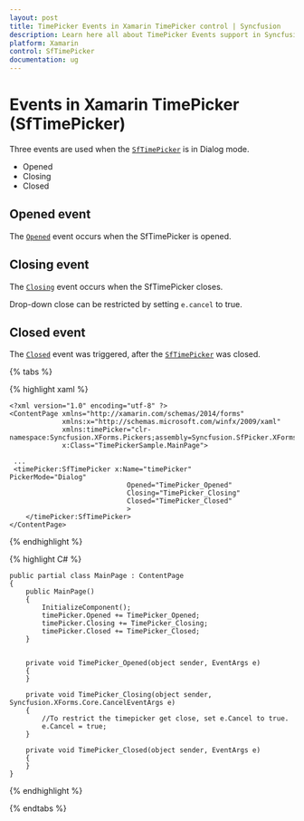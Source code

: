 ```yaml
---
layout: post
title: TimePicker Events in Xamarin TimePicker control | Syncfusion
description: Learn here all about TimePicker Events support in Syncfusion Xamarin Time Picker (SfTimePicker) control and more.
platform: Xamarin
control: SfTimePicker
documentation: ug
---
```


# Events in Xamarin TimePicker (SfTimePicker)

Three events are used when the [`SfTimePicker`](https://help.syncfusion.com/cr/xamarin/Syncfusion.XForms.Pickers.SfTimePicker.html) is in Dialog mode.

 * Opened
 * Closing
 * Closed

## Opened event

The [`Opened`](https://help.syncfusion.com/cr/xamarin/Syncfusion.XForms.Pickers.SfTimePicker.html#Syncfusion_XForms_Pickers_SfTimePicker_Opened) event occurs when the SfTimePicker is opened. 

## Closing event 

The [`Closing`](https://help.syncfusion.com/cr/xamarin/Syncfusion.XForms.Pickers.SfTimePicker.html#Syncfusion_XForms_Pickers_SfTimePicker_Closing) event occurs when the SfTimePicker closes.

Drop-down close can be restricted by setting `e.cancel` to true.

## Closed event

The [`Closed`](https://help.syncfusion.com/cr/xamarin/Syncfusion.XForms.Pickers.SfTimePicker.html#Syncfusion_XForms_Pickers_SfTimePicker_Closed) event was triggered, after the [`SfTimePicker`](https://help.syncfusion.com/cr/xamarin/Syncfusion.XForms.Pickers.SfTimePicker.html) was closed.

{% tabs %}

{% highlight xaml %}

    <?xml version="1.0" encoding="utf-8" ?>
    <ContentPage xmlns="http://xamarin.com/schemas/2014/forms"
                 xmlns:x="http://schemas.microsoft.com/winfx/2009/xaml"
                 xmlns:timePicker="clr-namespace:Syncfusion.XForms.Pickers;assembly=Syncfusion.SfPicker.XForms"
                 x:Class="TimePickerSample.MainPage">
    
     ...
     <timePicker:SfTimePicker x:Name="timePicker"                                          PickerMode="Dialog"
                                 Opened="TimePicker_Opened" 
                                 Closing="TimePicker_Closing"
                                 Closed="TimePicker_Closed"
                                 >
        </timePicker:SfTimePicker>
    </ContentPage>


{% endhighlight %}

{% highlight C# %}
      
    public partial class MainPage : ContentPage
    {
        public MainPage()
        {
            InitializeComponent();
            timePicker.Opened += TimePicker_Opened;
            timePicker.Closing += TimePicker_Closing;
            timePicker.Closed += TimePicker_Closed;
        }

       
        private void TimePicker_Opened(object sender, EventArgs e)
        {
        }

        private void TimePicker_Closing(object sender, Syncfusion.XForms.Core.CancelEventArgs e)
        {
            //To restrict the timepicker get close, set e.Cancel to true.
            e.Cancel = true;
        }

        private void TimePicker_Closed(object sender, EventArgs e)
        {
        }
    }

{% endhighlight %}

{% endtabs %}


